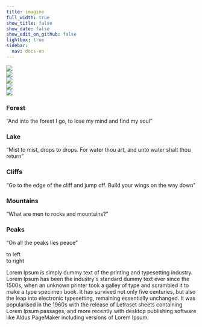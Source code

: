```yaml
---
title: imagine
full_width: true
show_title: false
show_date: false
show_edit_on_github: false
lightbox: true
sidebar:
  nav: docs-en
---
```


<meta name="referrer" content="no-referrer" />
<body onload="imgCursorFollow()" target="imgCursorFollow">
<div class="slider" id="slider" style="--img-prev:url(https://lh3.googleusercontent.com/aC9nyW5dhaYFmWD8fcf8DApjpH08eHEkbCHqmUPHRQ5T3jK-QyNKZYVMehmrvyPdEA_KxWvgZ3_kyOOYOAv99Ow3UoKSvEloleVKGSfLOwOyDV3Q6Dwi1G-NYoa9-t_ofmmskE6BYnVIOnIz2HWlMcijzIEwvKAL_R4z63DaLgG0z_OcGiSQHunwGAPXrBQUv42ZXuIMODq4zxDHczSxJ72b0-_udtdQK3JuT2X8nXCwFoF7GxmOpzXS0H5f50DuCbXoXcx-O7bgBMCXZdMpTxB27-wdXeLmxpYUySXgjSN2NAKmK16DmGLYvw5tMlrqwb8h4MJEEbXjP1pjPxXsahb7UZseEGyn80uLjATANJvusyJWCtzkkxYXPz-yI1rDvfEJKe2eyA-5AvFlzFBSwBMASn8f7mXinUrXMMREkJQjoi89NfZ91G7253OEVQOqcWxddiYtcHCO5v6Pl3QfV2SUTWXgggscDSY2ezjSPpYERNTXnIM_aCyWmIG7ybrfqOB0eVYBAgynyuPVbjd4KuZWZq2Dfu33HX1RuPKglbOuZGD1QbpJnruvUVkAmjDXI40ENN7X=w1600-h766);"> 
  <div class="slider__content" id="slider-content">
    <div class="slider__images">
      <div class="slider__images-item slider__images-item--active" data-id="1"><img src="https://lh3.googleusercontent.com/aC9nyW5dhaYFmWD8fcf8DApjpH08eHEkbCHqmUPHRQ5T3jK-QyNKZYVMehmrvyPdEA_KxWvgZ3_kyOOYOAv99Ow3UoKSvEloleVKGSfLOwOyDV3Q6Dwi1G-NYoa9-t_ofmmskE6BYnVIOnIz2HWlMcijzIEwvKAL_R4z63DaLgG0z_OcGiSQHunwGAPXrBQUv42ZXuIMODq4zxDHczSxJ72b0-_udtdQK3JuT2X8nXCwFoF7GxmOpzXS0H5f50DuCbXoXcx-O7bgBMCXZdMpTxB27-wdXeLmxpYUySXgjSN2NAKmK16DmGLYvw5tMlrqwb8h4MJEEbXjP1pjPxXsahb7UZseEGyn80uLjATANJvusyJWCtzkkxYXPz-yI1rDvfEJKe2eyA-5AvFlzFBSwBMASn8f7mXinUrXMMREkJQjoi89NfZ91G7253OEVQOqcWxddiYtcHCO5v6Pl3QfV2SUTWXgggscDSY2ezjSPpYERNTXnIM_aCyWmIG7ybrfqOB0eVYBAgynyuPVbjd4KuZWZq2Dfu33HX1RuPKglbOuZGD1QbpJnruvUVkAmjDXI40ENN7X=w1600-h766"/></div>
      <div class="slider__images-item" data-id="2"><img src="https://lh3.googleusercontent.com/4Bn4zdADhWhegRcmxS1xmHxbxIBzEgB8ADfeaCmiwT9iF7y2mN9Wc5L7gFLxUo2bgl3V-97EFrOyE9OXfkvip3pkpNxYe50GiapeT41p7D7tNJm3oEdV8Y-7toGyvz0UZ8VgDACVTUEdzzVVm2NtQSCroSvmo4gL3u0ty-KAyKnah9vIitfw2Rs1MuNzQq6vmzUcw1_4obGAKmk_Nx0dD33RSy1jbT8D61kxERbOu0pHUciywIO2EeUX8iOcJfHHQwVW3lGYcZKSiimGjBUvzHILrSpVZQ1xUlj0U21EeY4Hil1ZaJQaX47hQezcxZj7H8GyWhNv2TzQ7EU8DS3_MonCLxXlnXfk-80nncPa8DxN_UlIzJeOPDiWPSLXFaDJn_ywCutx-0onw5rcSC815_krGHXKt3L_weD5pq_e_2WI3BRZndcR2jOYLz9BiUp52ouDBIDw2OzrDtUgxne9NaQ2tOJwaIR26N1un92ChTLhXZF2F2NoS3Do96TY6A5dP6RsXQzK6G0Z6oj5XtYx-p--PrdP8wiDPAzOqXQkXbJaX8l2qPi3nTYrD8rB-eKyL2E1q9xQ=w1600-h766"/></div>
      <div class="slider__images-item" data-id="3"><img src="https://lh3.googleusercontent.com/r29_BOXT9GjEA49-KbPtzHtTxD16dilHpFROmoJyZdQbvCelXqgG8bcApe8OgIY-avTrFOUWO-lDsmI-muMIgRVc5IFHCIyrOR18DrnwTLh70aSNY6cTY0bNbyt4QCXBlj9R4fmA8PJMRYkTA-nB5zSvlZii9NnP9kG8w__DUrYfo9IbOZAxGY_DsheGuHA0CSWLB-lQwvHo7_sSNabsiZJ2C_878r7uEfaIR6XkjcyrWMKi529UtPl9Ikln3cXphy9HrzElIL6200dGL9GHiMMoASseLp_Z950xjT2smzTrOJSADFCG9EmScicKDbFTYZH6gyc2DEP0mUFRArhTSPa4TIUwLy9KR8bG7kV-ljmSPKv4pbtH4ByXgQ5DEm5ydOkR-DTkYkLBkcFL8cjiBPPuUdK3xkjoOciwjglMF5xAXhpnTj0VUnk3RWc9YDD-AQI2uvDatV_Ae0zzLQUIm2gfV3QiDXdkkzeLWsRmCXrr0bFf42s_1NrWD0GLfrTtHNqzBCfYbAWtjeBxHfMxlESqJLAvGketLMscx5PndptC0MRhGZESjWdRUE3kNxg7PA9EhTZg=w1600-h766"/></div>
      <div class="slider__images-item" data-id="4"><img src="https://lh3.googleusercontent.com/7MsdX710gvwl8YRxuiPIlIbGP8d3ypDASWqIOad9SpHHAPwMATjCoftyvoHjpy9eeD8aJVxVup-Zb02QMeBSFOXyqOlVc8ib3TVIXtktozy6sJK07H8Jo8UlJSpYcfgUq83Z5rJOiGQQAaZPhRYUcCR0aenU8Eh8aTuqvttfZA-PjsU39q5_I1HcpWDF1mXIxJTmlGqsoQNIuL75GDE-I2im2tAjEk6bkJkJEbDntxB5cLJEfV8TuKRsQwenkiN5opF4ttHGXYtJlS7adu-IO4wVIFcEOzdx4c1Eri3O6f9qjsTpXQH3BmpkTaLAtL5xzJit9qa0a4Dp-aZOZp1QzWeB6-dLM5HRxSiPFkku3S1umwm_GBeY3glxd3Ftata1mFIxpis6gR76oTiNO33vjxn1UZXYhCQUDByGyyuE6WOoPtu9iXJxfmUF9UMXiXVl7qyH-U7NJmq18qcU0Q6U7H3VucD_d2Vg8WTZmqVq7aA4jQ7MLuQASgMZIerxgwV_aW98z7xsS8isHgF9rN4Qtez18OjyabQxRXlC6shvRTqTDCpt1MPlfBWwyR2BKO3dHzk7h8T5=w1600-h766"/></div>
      <div class="slider__images-item" data-id="5"><img src="https://lh3.googleusercontent.com/lqd5x1eNHsfzWpPeHNPe4u-ycQh1LyxWLp_mXi8tLvQGh4aNCbANfSfSWQdqhQy7c2J2V3a4dGIw6tRcMJCpFvsRrLLpXcFgHIjWpCWoxtgWC--0tMjb6W-YYKJX55zIhS1omxmSGPuQx1sZtsAL-XnRiqXbEIjGX1A_vbDObqVEc8TP3nVsraN5xLtektJbccNriwqqZ2CqpiuHagXKCRt3oa7D8N2ZygR-i04o8YP2pHr6I0Z76R6lZj1HDY65Sj-mkPJpN6nWKY-V_6htmMndJRY615MHntdsfZ82k5_IBbJXxdIN5MjJvgk41eyFXxzTKIXSGms-itEbW7FqMlZT8bIAigDoXYub9rh-FjtfdmVRVdwIIngzFzJrJQBroyHPxW9kW2JjH8foZCzX5YMStsHvfm1s4uAhZtbwK4KI_-x9GuXI3-cCUmtuFdQ-E2z_l3Hom57dasvYj6tFcqhRS9X_popdYTxR-4IeSE-NAjp71LDevvejtAqQTvpIRMFhV9um8qOb-xkPRe0xSoR6-chA2cQE--cbFJiLxe6ywBIqW6lI-aSI9Kv924s-OfRUGz0u=w1600-h766"/></div>
    </div>
    <div class="slider__text">
      <div class="slider__text-item slider__text-item--active" data-id="1">
        <div class="slider__text-item-head">
          <h3>Forest</h3>
        </div>
        <div class="slider__text-item-info">
          <p>“And into the forest I go, to lose my mind and find my soul”</p>
        </div>
      </div>
      <div class="slider__text-item" data-id="2">
        <div class="slider__text-item-head">
          <h3>Lake</h3>
        </div>
        <div class="slider__text-item-info">
          <p>“Mist to mist, drops to drops. For water thou art, and unto water shalt thou return”</p>
        </div>
      </div>
      <div class="slider__text-item" data-id="3">
        <div class="slider__text-item-head">
          <h3>Cliffs</h3>
        </div>
        <div class="slider__text-item-info">
          <p>“Go to the edge of the cliff and jump off. Build your wings on the way down”</p>
        </div>
      </div>
      <div class="slider__text-item" data-id="4">
        <div class="slider__text-item-head">
          <h3>Mountains</h3>
        </div>
        <div class="slider__text-item-info">
          <p>“What are men to rocks and mountains?”</p>
        </div>
      </div>
      <div class="slider__text-item" data-id="5">
        <div class="slider__text-item-head">
          <h3>Peaks</h3>
        </div>
        <div class="slider__text-item-info">
          <p>“On all the peaks lies peace”</p>
        </div>
      </div>
    </div>
  </div>
  <div class="slider__nav">
    <div class="slider__nav-arrows">
      <div class="slider__nav-arrow slider__nav-arrow--left" id="left">to left</div>
      <div class="slider__nav-arrow slider__nav-arrow--right" id="right">to right</div>
    </div>
    <div class="slider__nav-dots" id="slider-dots">
      <div class="slider__nav-dot slider__nav-dot--active" data-id="1"></div>
      <div class="slider__nav-dot" data-id="2"></div>
      <div class="slider__nav-dot" data-id="3"></div>
      <div class="slider__nav-dot" data-id="4"></div>
      <div class="slider__nav-dot" data-id="5"></div>
    </div>
  </div>
</div>
</body>

<p>
Lorem Ipsum is simply dummy text of the printing and typesetting industry. Lorem Ipsum has been the industry's standard dummy text ever since the 1500s, when an unknown printer took a galley of type and scrambled it to make a type specimen book. It has survived not only five centuries, but also the leap into electronic typesetting, remaining essentially unchanged. It was popularised in the 1960s with the release of Letraset sheets containing Lorem Ipsum passages, and more recently with desktop publishing software like Aldus PageMaker including versions of Lorem Ipsum.
</p>



